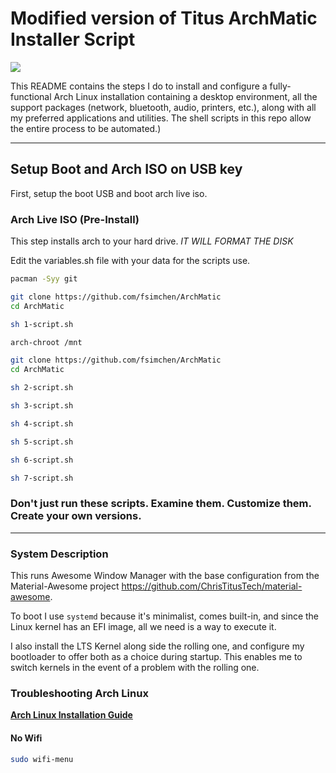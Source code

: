 # Modified version of Titus ArchMatic Installer Script

<img src="https://i.imgur.com/Yn29sze.png" />

This README contains the steps I do to install and configure a fully-functional Arch Linux installation containing a desktop environment, all the support packages (network, bluetooth, audio, printers, etc.), along with all my preferred applications and utilities. The shell scripts in this repo allow the entire process to be automated.)

---

## Setup Boot and Arch ISO on USB key

First, setup the boot USB and boot arch live iso. 

### Arch Live ISO (Pre-Install)

This step installs arch to your hard drive. *IT WILL FORMAT THE DISK*

Edit the variables.sh file with your data for the scripts use.

```bash
pacman -Syy git

git clone https://github.com/fsimchen/ArchMatic
cd ArchMatic

sh 1-script.sh

arch-chroot /mnt

git clone https://github.com/fsimchen/ArchMatic
cd ArchMatic

sh 2-script.sh

sh 3-script.sh

sh 4-script.sh

sh 5-script.sh

sh 6-script.sh

sh 7-script.sh
```

### Don't just run these scripts. Examine them. Customize them. Create your own versions.

---

### System Description
This runs Awesome Window Manager with the base configuration from the Material-Awesome project <https://github.com/ChrisTitusTech/material-awesome>.

To boot I use `systemd` because it's minimalist, comes built-in, and since the Linux kernel has an EFI image, all we need is a way to execute it.

I also install the LTS Kernel along side the rolling one, and configure my bootloader to offer both as a choice during startup. This enables me to switch kernels in the event of a problem with the rolling one.

### Troubleshooting Arch Linux

__[Arch Linux Installation Guide](https://github.com/rickellis/Arch-Linux-Install-Guide)__

#### No Wifi

```bash
sudo wifi-menu
```
